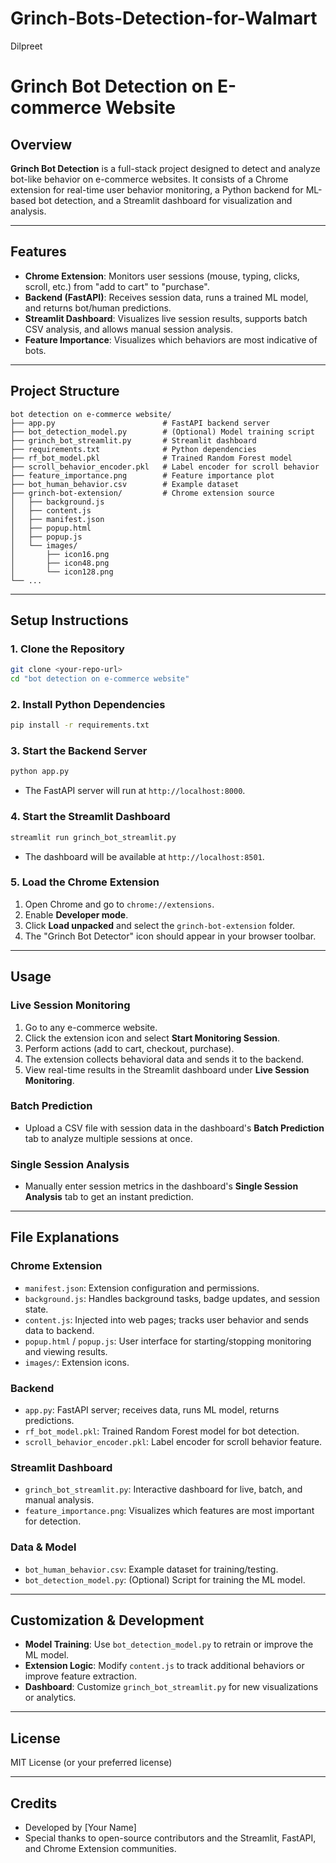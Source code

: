 # Grinch-Bots-Detection-for-Walmart

Dilpreet
# Grinch Bot Detection on E-commerce Website

## Overview

**Grinch Bot Detection** is a full-stack project designed to detect and analyze bot-like behavior on e-commerce websites. It consists of a Chrome extension for real-time user behavior monitoring, a Python backend for ML-based bot detection, and a Streamlit dashboard for visualization and analysis.

---

## Features

- **Chrome Extension**: Monitors user sessions (mouse, typing, clicks, scroll, etc.) from "add to cart" to "purchase".
- **Backend (FastAPI)**: Receives session data, runs a trained ML model, and returns bot/human predictions.
- **Streamlit Dashboard**: Visualizes live session results, supports batch CSV analysis, and allows manual session analysis.
- **Feature Importance**: Visualizes which behaviors are most indicative of bots.

---

## Project Structure

```
bot detection on e-commerce website/
├── app.py                        # FastAPI backend server
├── bot_detection_model.py        # (Optional) Model training script
├── grinch_bot_streamlit.py       # Streamlit dashboard
├── requirements.txt              # Python dependencies
├── rf_bot_model.pkl              # Trained Random Forest model
├── scroll_behavior_encoder.pkl   # Label encoder for scroll behavior
├── feature_importance.png        # Feature importance plot
├── bot_human_behavior.csv        # Example dataset
├── grinch-bot-extension/         # Chrome extension source
│   ├── background.js
│   ├── content.js
│   ├── manifest.json
│   ├── popup.html
│   ├── popup.js
│   └── images/
│       ├── icon16.png
│       ├── icon48.png
│       └── icon128.png
└── ...
```

---

## Setup Instructions

### 1. **Clone the Repository**
```bash
git clone <your-repo-url>
cd "bot detection on e-commerce website"
```

### 2. **Install Python Dependencies**
```bash
pip install -r requirements.txt
```

### 3. **Start the Backend Server**
```bash
python app.py
```
- The FastAPI server will run at `http://localhost:8000`.

### 4. **Start the Streamlit Dashboard**
```bash
streamlit run grinch_bot_streamlit.py
```
- The dashboard will be available at `http://localhost:8501`.

### 5. **Load the Chrome Extension**
1. Open Chrome and go to `chrome://extensions`.
2. Enable **Developer mode**.
3. Click **Load unpacked** and select the `grinch-bot-extension` folder.
4. The "Grinch Bot Detector" icon should appear in your browser toolbar.

---

## Usage

### **Live Session Monitoring**
1. Go to any e-commerce website.
2. Click the extension icon and select **Start Monitoring Session**.
3. Perform actions (add to cart, checkout, purchase).
4. The extension collects behavioral data and sends it to the backend.
5. View real-time results in the Streamlit dashboard under **Live Session Monitoring**.

### **Batch Prediction**
- Upload a CSV file with session data in the dashboard's **Batch Prediction** tab to analyze multiple sessions at once.

### **Single Session Analysis**
- Manually enter session metrics in the dashboard's **Single Session Analysis** tab to get an instant prediction.

---

## File Explanations

### **Chrome Extension**
- `manifest.json`: Extension configuration and permissions.
- `background.js`: Handles background tasks, badge updates, and session state.
- `content.js`: Injected into web pages; tracks user behavior and sends data to backend.
- `popup.html` / `popup.js`: User interface for starting/stopping monitoring and viewing results.
- `images/`: Extension icons.

### **Backend**
- `app.py`: FastAPI server; receives data, runs ML model, returns predictions.
- `rf_bot_model.pkl`: Trained Random Forest model for bot detection.
- `scroll_behavior_encoder.pkl`: Label encoder for scroll behavior feature.

### **Streamlit Dashboard**
- `grinch_bot_streamlit.py`: Interactive dashboard for live, batch, and manual analysis.
- `feature_importance.png`: Visualizes which features are most important for detection.

### **Data & Model**
- `bot_human_behavior.csv`: Example dataset for training/testing.
- `bot_detection_model.py`: (Optional) Script for training the ML model.

---

## Customization & Development
- **Model Training**: Use `bot_detection_model.py` to retrain or improve the ML model.
- **Extension Logic**: Modify `content.js` to track additional behaviors or improve feature extraction.
- **Dashboard**: Customize `grinch_bot_streamlit.py` for new visualizations or analytics.

---

## License
MIT License (or your preferred license)

---

## Credits
- Developed by [Your Name]
- Special thanks to open-source contributors and the Streamlit, FastAPI, and Chrome Extension communities.
